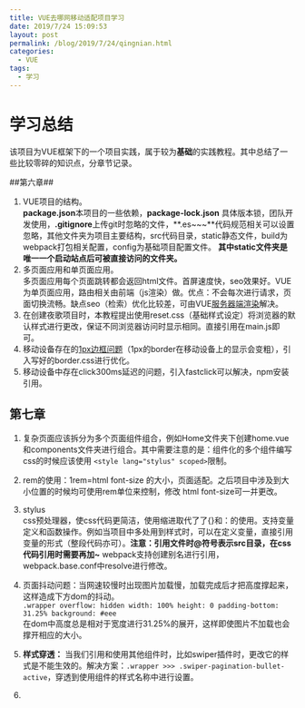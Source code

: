 ```yaml
---
title: VUE去哪网移动适配项目学习
date: 2019/7/24 15:09:53 
layout: post
permalink: /blog/2019/7/24/qingnian.html
categories:
  - VUE
tags:
  - 学习
---
```

# 学习总结 #
该项目为VUE框架下的一个项目实践，属于较为**基础**的实践教程。其中总结了一些比较零碎的知识点，分章节记录。


##第六章##
1. VUE项目的结构。<br>**package.json**本项目的一些依赖，**package-lock.json** 具体版本锁，团队开发使用，**.gitignore**上传git时忽略的文件，**.es~~~**代码规范相关可以设置忽略，其他文件夹为项目主要结构，src代码目录，static静态文件，build为webpack打包相关配置，config为基础项目配置文件。 **其中static文件夹是唯一一个启动站点后可被直接访问的文件夹。**
2. 多页面应用和单页面应用。<br>多页面应用每个页面跳转都会返回html文件。首屏速度快，seo效果好。VUE为单页面应用，路由相关由前端（js渲染）做。优点：不会每次进行请求，页面切换流畅。缺点seo（检索）优化比较差，可由VUE[服务器端渲染](https://www.jianshu.com/p/7f06022a8ddd)解决。
3. 在创建夜歌项目时，本教程提出使用reset.css（基础样式设定）将浏览器的默认样式进行更改，保证不同浏览器访问时显示相同。直接引用在main.js即可。
4. 移动设备存在的[1px边框问题](https://www.jianshu.com/p/fa670b737a29)（1px的border在移动设备上的显示会变粗），引入写好的border.css进行优化。
5. 移动设备中存在click300ms延迟的问题，引入fastclick可以解决，npm安装引用。
## 第七章 ##
1. 复杂页面应该拆分为多个页面组件组合，例如Home文件夹下创建home.vue和components文件夹进行组合。其中需要注意的是：组件化的多个组件编写css的时候应该使用 `<style lang="stylus" scoped>`限制。
2. rem的使用：1rem=html font-size 的大小，页面适配。之后项目中涉及到大小位置的时候均可使用rem单位来控制，修改 html font-size可一并更改。
2. stylus<br> css预处理器，使css代码更简洁，使用缩进取代了了{}和：的使用。支持变量定义和函数操作。例如当项目中多处用到样式时，可以在定义变量，直接引用变量的形式（整段代码亦可）。**注意：引用文件时@符号表示src目录，在css代码引用时需要再加~** webpack支持创建别名进行引用，webpack.base.conf中resolve进行修改。
3. 页面抖动问题：当网速较慢时出现图片加载慢，加载完成后才把高度撑起来，这样造成下方dom的抖动。<br>`.wrapper
    overflow: hidden
    width: 100%
    height: 0
    padding-bottom: 31.25%
    background: #eee`
<br>在dom中高度总是相对于宽度进行31.25%的展开，这样即使图片不加载也会撑开相应的大小。

1. **样式穿透：** 当我们引用和使用其他组件时，比如swiper插件时，更改它的样式是不能生效的。解决方案：`.wrapper >>> .swiper-pagination-bullet-active`，穿透到使用组件的样式名称中进行设置。
2. 